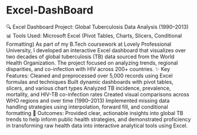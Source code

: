 # Excel-DashBoard




🔍 Excel Dashboard Project: Global Tuberculosis Data Analysis (1990–2013)
 📊 Tools Used: Microsoft Excel (Pivot Tables, Charts, Slicers, Conditional Formatting)
As part of my B.Tech coursework at Lovely Professional University, I developed an interactive Excel dashboard that visualizes over two decades of global tuberculosis (TB) data sourced from the World Health Organization. The project focused on analyzing trends, regional disparities, and co-infection with HIV across 200+ countries.
✨ Key Features:
Cleaned and preprocessed over 5,000 records using Excel formulas and techniques
Built dynamic dashboards with pivot tables, slicers, and various chart types
Analyzed TB incidence, prevalence, mortality, and HIV-TB co-infection rates
Created visual comparisons across WHO regions and over time (1990–2013)
Implemented missing data handling strategies using interpolation, forward fill, and conditional formatting
🧠 Outcomes: Provided clear, actionable insights into global TB trends to help inform public health strategies, and demonstrated proficiency in transforming raw health data into interactive analytical tools using Excel.
